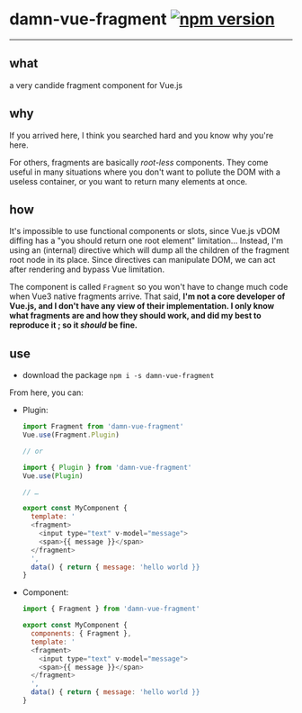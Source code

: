 # damn-vue-fragment [![npm version](https://badge.fury.io/js/damn-vue-fragment.svg)](https://badge.fury.io/js/damn-vue-fragment)


---


## what
a very candide fragment component for Vue.js


## why
If you arrived here, I think you searched hard and you know why you're here.

For others, fragments are basically _root-less_ components. They come useful in many situations where you don't want to pollute the DOM with a useless container, or you want to return many elements at once.

## how
It's impossible to use functional components or slots, since Vue.js vDOM diffing has a "you should return one root element" limitation… Instead, I'm using an (internal) directive which will dump all the children of the fragment root node in its place. Since directives can manipulate DOM, we can act after rendering and bypass Vue limitation.

The component is called `Fragment` so you won't have to change much code when Vue3 native fragments arrive. That said, **I'm not a core developer of Vue.js, and I don't have any view of their implementation. I only know what fragments are and how they should work, and did my best to reproduce it ; so it _should_ be fine.**

## use
-  download the package `npm i -s damn-vue-fragment`

From here, you can:

- Plugin:
    ```js
    import Fragment from 'damn-vue-fragment'
    Vue.use(Fragment.Plugin)

    // or

    import { Plugin } from 'damn-vue-fragment'
    Vue.use(Plugin)

    // …

    export const MyComponent {
      template: '
      <fragment>
        <input type="text" v-model="message">
        <span>{{ message }}</span>
      </fragment>
      ',
      data() { return { message: 'hello world }}
    }
    ```

- Component:
    ```js
    import { Fragment } from 'damn-vue-fragment'

    export const MyComponent {
      components: { Fragment },
      template: '
      <fragment>
        <input type="text" v-model="message">
        <span>{{ message }}</span>
      </fragment>
      ',
      data() { return { message: 'hello world }}
    }
    ```
